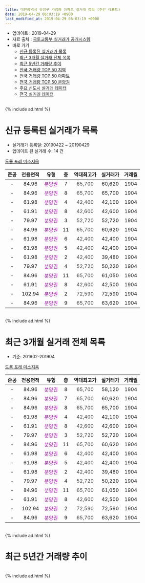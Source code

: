 ```yaml
---
title: 대전광역시 유성구 가정동 아파트 실거래 정보 (주간 레포트)
date: 2019-04-29 06:03:19 +0900
last_modified_at: 2019-04-29 06:03:19 +0900
---
```


* 업데이트 : 2019-04-29
* 자료 출처 : [국토교통부 실거래가 공개시스템](http://rt.molit.go.kr)
* 바로 가기
    * [신규 등록된 실거래가 목록](#신규-등록된-실거래가-목록)
    * [최근 3개월 실거래 전체 목록](#최근-3개월-실거래-전체-목록)
    * [최근 5년간 거래량 추이](#최근-5년간-거래량-추이)
    * [전국 거래량 TOP 50 지역](https://inasie.github.io/apt-trade-info/최근-3개월-전국에서-가장-거래가-많이-발생한-지역)
    * [전국 거래량 TOP 50 아파트](https://inasie.github.io/apt-trade-info/최근-3개월-전국에서-가장-거래가-많이-발생한-아파트)
    * [전국 거래량 TOP 50 분양권](https://inasie.github.io/apt-trade-info/최근-3개월-전국에서-가장-거래가-많이-발생한-분양권)
    * [주요 신도시 실거래 데이터](https://inasie.github.io/apt-trade-info/주요-신도시)
    * [전국 실거래 데이터](https://inasie.github.io/apt-trade-info/전국)
<br>
{% include ad.html %}
<br>

# 신규 등록된 실거래가 목록
* 실거래가 등록일: 20190422 ~ 20190429
* 업데이트 된 실거래 수: 14 건


[도룡 포레 미소지움](https://search.naver.com/search.naver?query=%EB%8C%80%EC%A0%84%EA%B4%91%EC%97%AD%EC%8B%9C+%EC%9C%A0%EC%84%B1%EA%B5%AC+%EA%B0%80%EC%A0%95%EB%8F%99+%EB%8F%84%EB%A3%A1+%ED%8F%AC%EB%A0%88+%EB%AF%B8%EC%86%8C%EC%A7%80%EC%9B%80)

|준공|전용면적|유형|층|역대최고가|실거래가|거래월|
|:---:|:---:|:---:|:---:|:---:|:---:|:---:|
|-|84.96|<span style="color:#9C11A5">분양권</span>|7|<span style="color:#444444">65,700</span>|60,620|1904|
|-|84.96|<span style="color:#9C11A5">분양권</span>|8|<span style="color:#444444">65,700</span>|65,700|1904|
|-|61.98|<span style="color:#9C11A5">분양권</span>|4|<span style="color:#444444">42,400</span>|42,100|1904|
|-|61.91|<span style="color:#9C11A5">분양권</span>|8|<span style="color:#444444">42,600</span>|42,600|1904|
|-|79.97|<span style="color:#9C11A5">분양권</span>|3|<span style="color:#444444">52,720</span>|52,720|1904|
|-|84.96|<span style="color:#9C11A5">분양권</span>|11|<span style="color:#444444">65,700</span>|60,620|1904|
|-|61.98|<span style="color:#9C11A5">분양권</span>|6|<span style="color:#444444">42,400</span>|42,400|1904|
|-|61.98|<span style="color:#9C11A5">분양권</span>|5|<span style="color:#444444">42,400</span>|42,400|1904|
|-|61.98|<span style="color:#9C11A5">분양권</span>|2|<span style="color:#444444">42,400</span>|39,480|1904|
|-|79.97|<span style="color:#9C11A5">분양권</span>|4|<span style="color:#444444">52,720</span>|50,220|1904|
|-|84.96|<span style="color:#9C11A5">분양권</span>|11|<span style="color:#444444">65,700</span>|61,050|1904|
|-|61.91|<span style="color:#9C11A5">분양권</span>|8|<span style="color:#444444">42,600</span>|42,500|1904|
|-|102.94|<span style="color:#9C11A5">분양권</span>|2|<span style="color:#444444">72,590</span>|72,590|1904|
|-|84.96|<span style="color:#9C11A5">분양권</span>|9|<span style="color:#444444">65,700</span>|63,620|1904|


<br>
{% include ad.html %}
<br>

# 최근 3개월 실거래 전체 목록
* 기준: 201902-201904


[도룡 포레 미소지움](https://search.naver.com/search.naver?query=%EB%8C%80%EC%A0%84%EA%B4%91%EC%97%AD%EC%8B%9C+%EC%9C%A0%EC%84%B1%EA%B5%AC+%EA%B0%80%EC%A0%95%EB%8F%99+%EB%8F%84%EB%A3%A1+%ED%8F%AC%EB%A0%88+%EB%AF%B8%EC%86%8C%EC%A7%80%EC%9B%80)

|준공|전용면적|유형|층|역대최고가|실거래가|거래월|
|:---:|:---:|:---:|:---:|:---:|:---:|:---:|
|-|84.96|<span style="color:#9C11A5">분양권</span>|8|<span style="color:#444444">65,700</span>|58,120|1904|
|-|84.96|<span style="color:#9C11A5">분양권</span>|7|<span style="color:#444444">65,700</span>|60,620|1904|
|-|84.96|<span style="color:#9C11A5">분양권</span>|8|<span style="color:#444444">65,700</span>|65,700|1904|
|-|61.98|<span style="color:#9C11A5">분양권</span>|4|<span style="color:#444444">42,400</span>|42,100|1904|
|-|61.91|<span style="color:#9C11A5">분양권</span>|8|<span style="color:#444444">42,600</span>|42,600|1904|
|-|79.97|<span style="color:#9C11A5">분양권</span>|3|<span style="color:#444444">52,720</span>|52,720|1904|
|-|84.96|<span style="color:#9C11A5">분양권</span>|11|<span style="color:#444444">65,700</span>|60,620|1904|
|-|61.98|<span style="color:#9C11A5">분양권</span>|6|<span style="color:#444444">42,400</span>|42,400|1904|
|-|61.98|<span style="color:#9C11A5">분양권</span>|5|<span style="color:#444444">42,400</span>|42,400|1904|
|-|61.98|<span style="color:#9C11A5">분양권</span>|2|<span style="color:#444444">42,400</span>|39,480|1904|
|-|79.97|<span style="color:#9C11A5">분양권</span>|4|<span style="color:#444444">52,720</span>|50,220|1904|
|-|84.96|<span style="color:#9C11A5">분양권</span>|11|<span style="color:#444444">65,700</span>|61,050|1904|
|-|61.91|<span style="color:#9C11A5">분양권</span>|8|<span style="color:#444444">42,600</span>|42,500|1904|
|-|102.94|<span style="color:#9C11A5">분양권</span>|2|<span style="color:#444444">72,590</span>|72,590|1904|
|-|84.96|<span style="color:#9C11A5">분양권</span>|9|<span style="color:#444444">65,700</span>|63,620|1904|


<br>
{% include ad.html %}
<br>

# 최근 5년간 거래량 추이


<div style="width:100%;">
    <canvas id="deal_progress" height="200"></canvas>
</div>

<script>
new Chart(document.getElementById("deal_progress"), {
    type: 'line',
    data: {
        labels: ['201404','201405','201406','201407','201408','201409','201410','201411','201412','201501','201502','201503','201504','201505','201506','201507','201508','201509','201510','201511','201512','201601','201602','201603','201604','201605','201606','201607','201608','201609','201610','201611','201612','201701','201702','201703','201704','201705','201706','201707','201708','201709','201710','201711','201712','201801','201802','201803','201804','201805','201806','201807','201808','201809','201810','201811','201812','201901','201902','201903','201904'],
        datasets: [{
            label: '매매',
            pointRadius: 1,
            data: [0, 0, 0, 0, 0, 0, 0, 0, 0, 0, 0, 0, 0, 0, 0, 0, 0, 0, 0, 0, 0, 0, 0, 0, 0, 0, 0, 0, 0, 0, 0, 0, 0, 0, 0, 0, 0, 0, 0, 0, 0, 0, 0, 0, 0, 0, 0, 0, 0, 0, 0, 0, 0, 1, 0, 0, 0, 0, 0, 0, 15],
            borderColor: "rgba(255, 201, 14, 1)",
            backgroundColor: "rgba(255, 201, 14, 0.5)",
            fill: false,
            lineTension: 0
        },{
            label: '전월세',
            pointRadius: 1,
            data: [0, 0, 0, 0, 0, 0, 0, 0, 0, 0, 0, 0, 0, 0, 0, 0, 0, 0, 0, 0, 0, 0, 0, 0, 0, 0, 0, 0, 0, 0, 0, 0, 0, 0, 0, 0, 0, 0, 0, 0, 0, 0, 0, 0, 0, 0, 0, 0, 0, 0, 0, 0, 0, 0, 0, 0, 0, 0, 0, 0, 0],
            borderColor: "rgba(0, 141, 185, 1)",
            backgroundColor: "rgba(0, 141, 185, 0.5)",
            fill: false,
            lineTension: 0
        }
        ]
    },
    options: {
        responsive: true,
        title: {
            display: false
        },
        tooltips: {
            mode: 'index',
            intersect: false
        },
        hover: {
            mode: 'nearest',
            intersect: true
        },
        scales: {
            xAxes: [{
                display: true,
                scaleLabel: {
                    display: true,
                    labelString: '년/월'
                }
            }],
            yAxes: [{
                display: true,
                ticks: {
                    suggestedMin: 0,
                },
                scaleLabel: {
                    display: true,
                    labelString: '실거래 수'
                }
            }]
        }
    }
});

</script>


<br>
{% include ad.html %}
<br>

